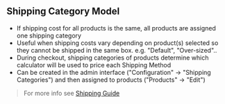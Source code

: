 ## Shipping Category Model
* If shipping cost for all products is the same, all products are assigned one shipping category
* Useful when shipping costs vary depending on product(s) selected so they cannot be 
shipped in the same box. e.g. "Default", "Over-sized"..
* During checkout, shipping categories of products determine which calculator will
be used to price each Shipping Method
* Can be created in the admin interface ("Configuration" -> "Shipping Categories") and then
assigned to products ("Products" -> "Edit")

> For more info see [Shipping Guide](process_shipping.md)
